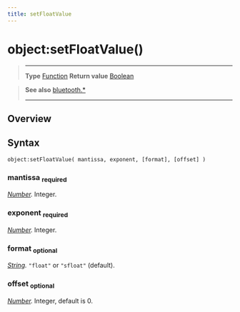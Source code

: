 ```yaml
---
title: setFloatValue
---
```

# object:setFloatValue()

> --------------------- ------------------------------------------------------------------------------------------
> __Type__              [Function](https://docs.coronalabs.com/api/type/Function.html)
> __Return value__      [Boolean](https://docs.coronalabs.com/api/type/Boolean.html)


> __See also__          [bluetooth.*](/plugin/bluetooth/)
> --------------------- ------------------------------------------------------------------------------------------

## Overview

## Syntax

	object:setFloatValue( mantissa, exponent, [format], [offset] )

### mantissa <sub>required</sub>
_[Number](https://docs.coronalabs.com/api/type/Number.html)._ Integer.

### exponent <sub>required</sub>
_[Number](https://docs.coronalabs.com/api/type/Number.html)._ Integer.

### format <sub>optional</sub>
_[String](https://docs.coronalabs.com/api/type/String.html)._ `"float"` or `"sfloat"` (default).

### offset <sub>optional</sub>
_[Number](https://docs.coronalabs.com/api/type/Number.html)._ Integer, default is 0.